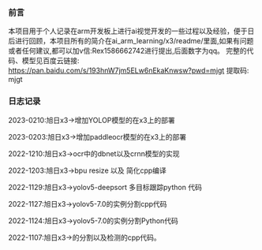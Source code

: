 ### 前言 
本项目用于个人记录在arm开发板上进行ai视觉开发的一些过程以及经验，便于日后进行回顾，本项目所有的简介在ai_arm_learning/x3/readme/里面,如果有问题或者任何建议,都可以加v信:Rex1586662742进行提出,后面数字为qq。
完整的代码、模型见百度云链接: https://pan.baidu.com/s/193hnW7jm5ELw6nEkaKnwsw?pwd=mjgt 提取码: mjgt

### 日志记录

2023-0210:旭日x3->增加YOLOP模型的在x3上的部署

2023-0203:旭日x3->增加paddleocr模型的在x3上的部署

2022-1210:旭日x3->ocr中的dbnet以及crnn模型的实现

2022-1203:旭日x3->bpu resize 以及 简化cpp编译

2022-1129:旭日x3->yolov5-deepsort 多目标跟踪python 代码

2022-1127:旭日x3->yolov5-7.0的实例分割cpp代码

2022-1124:旭日x3->yolov5-7.0的实例分割Python代码

2022-1107:旭日x3->的分割以及检测的cpp代码。

